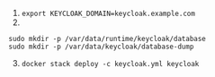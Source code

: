 1. `export KEYCLOAK_DOMAIN=keycloak.example.com`
2. 
```shell
sudo mkdir -p /var/data/runtime/keycloak/database
sudo mkdir -p /var/data/keycloak/database-dump
```
3. `docker stack deploy -c keycloak.yml keycloak`
